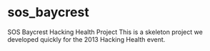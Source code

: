 sos_baycrest
============

SOS Baycrest Hacking Health Project
This is a skeleton project we developed quickly for the 2013 Hacking Health event.